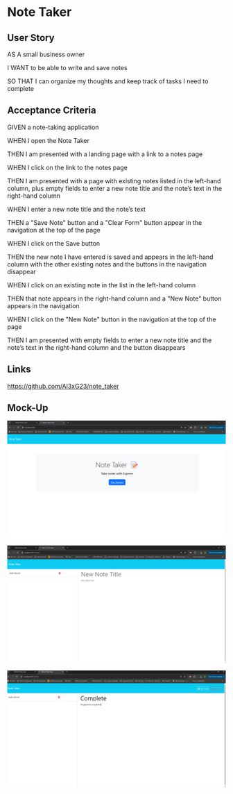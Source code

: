 # Note Taker

## User Story

AS A small business owner

I WANT to be able to write and save notes

SO THAT I can organize my thoughts and keep track of tasks I need to complete

## Acceptance Criteria

GIVEN a note-taking application

WHEN I open the Note Taker

THEN I am presented with a landing page with a link to a notes page

WHEN I click on the link to the notes page

THEN I am presented with a page with existing notes listed in the left-hand column, plus empty fields to 
enter a new note title and the note’s text in the right-hand column

WHEN I enter a new note title and the note’s text

THEN a "Save Note" button and a "Clear Form" button appear in the navigation at the top of the page

WHEN I click on the Save button

THEN the new note I have entered is saved and appears in the left-hand column with the other existing notes and the buttons in the navigation disappear

WHEN I click on an existing note in the list in the left-hand column

THEN that note appears in the right-hand column and a "New Note" button appears in the navigation

WHEN I click on the "New Note" button in the navigation at the top of the page

THEN I am presented with empty fields to enter a new note title and the note’s text in the right-hand column and the button disappears

## Links

https://github.com/Al3xG23/note_taker



## Mock-Up

![alt text](image.png)

![alt text](image-1.png)

![alt text](image-2.png)